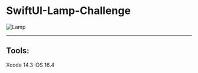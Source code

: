 # SwiftUI-Lamp-Challenge

![Lamp](https://github.com/MR-MOHAMMADREZAJSH/SwiftUI-Lamp-Challenge-main/blob/main/statics/lamp2.gif)

***

## Tools:
Xcode 14.3
iOS 16.4
